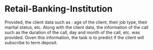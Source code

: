 # Retail-Banking-Institution
Provided, the client data such as : age of the client, their job type, their marital status, etc. Along with the client data, the information of the call such as the duration of the call, day and month of the call, etc. was provided. Given this information, the task is to predict if the client will subscribe to term deposit.
